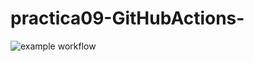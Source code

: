# practica09-GitHubActions-
![example workflow](https://github.com/alrevus00/practica09-GitHubActions/actions/workflows/ci-primer-wf.yml/badge.svg)
